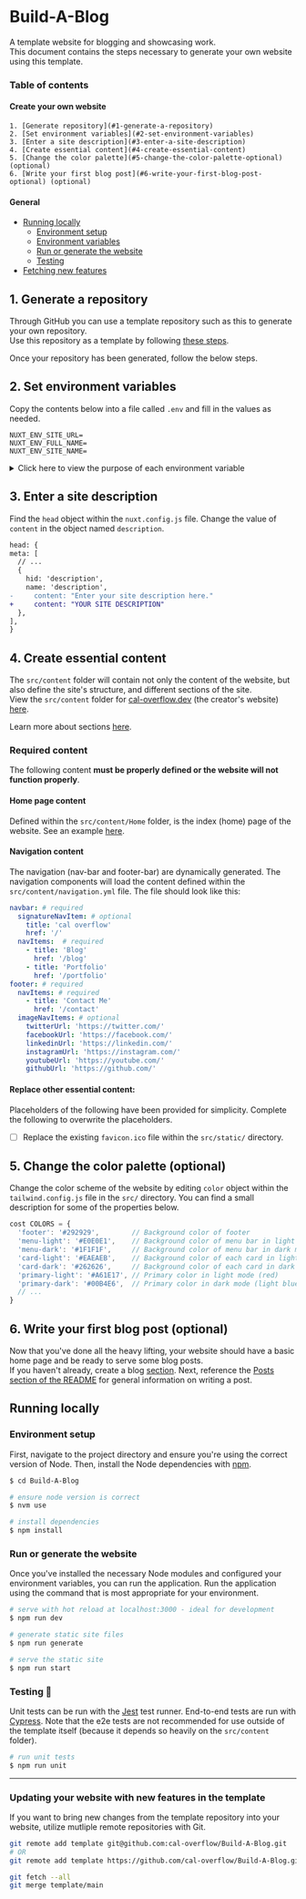   # Build-A-Blog

  A template website for blogging and showcasing work. \
  This document contains the steps necessary to generate your own website using this template.

  <!-- Table of contents -->
  ### Table of contents
  #### Create your own website
    1. [Generate repository](#1-generate-a-repository)
    2. [Set environment variables](#2-set-environment-variables)
    3. [Enter a site description](#3-enter-a-site-description)
    4. [Create essential content](#4-create-essential-content)
    5. [Change the color palette](#5-change-the-color-palette-optional) (optional)
    6. [Write your first blog post](#6-write-your-first-blog-post-optional) (optional)
  #### General
  - [Running locally](#running-locally) 
    - [Environment setup](#environment-setup)
    - [Environment variables](#environment-variables)
    - [Run or generate the website](#run-or-generate-the-website)
    - [Testing](#testing-)
  - [Fetching new features](#updating-your-website-with-new-features-in-the-template) 

  ## 1. Generate a repository
  Through GitHub you can use a template repository such as this to generate your own repository. \
  Use this repository as a template by following [these steps](https://docs.github.com/en/repositories/creating-and-managing-repositories/creating-a-repository-from-a-template#creating-a-repository-from-a-template).

  Once your repository has been generated, follow the below steps.

  ## 2. Set environment variables
  Copy the contents below into a file called `.env`  and fill in the values as needed.

  ```text[.env]
  NUXT_ENV_SITE_URL=
  NUXT_ENV_FULL_NAME=
  NUXT_ENV_SITE_NAME=
  ```
  <details>
    <summary>Click here to view the purpose of each environment variable</summary>


    | Variable | Description | Required |
    | ----: | ------ | :--: |
    | `SITE_URL` | Utilized by the RSS feed generator to let readers know where they can find your site. | ✅ |
    | `FULL_NAME` | Utilized throughout the site.  | ✅ |
    | `SITE_NAME` | Utilized by the site to change the site title. If left blank, the `FULL_NAME` value is used. |  |

    Note that each environment variable name is preceded by `NUXT_ENV_` so that it is easily accessible by the nuxt application. Refer to Nuxt's [Environment Variables documentation](https://nuxtjs.org/docs/configuration-glossary/configuration-env/#automatic-injection-of-environment-variables).
  </details>

  ## 3. Enter a site description

  Find the `head` object within the `nuxt.config.js` file. Change the value of `content` in the object named `description`.

  ```diff
head: {
  meta: [
    // ...
    {
      hid: 'description',
      name: 'description',
-     content: "Enter your site description here."
+     content: "YOUR SITE DESCRIPTION"
    },
  ],
}
```

## 4. Create essential content
The `src/content` folder will contain not only the content of the website, but also define the site's structure, and different sections of the site.\
View the `src/content` folder for [cal-overflow.dev](https://cal-overflow.dev) (the creator's website) [here](https://github.com/cal-overflow/site/tree/main/src/content).

Learn more about sections [here](./README.md#sections).

### Required content
The following content **must be properly defined or the website will not function properly**.

#### Home page content
Defined within the `src/content/Home` folder, is the index (home) page of the website. See an example [here](https://github.com/cal-overflow/site/tree/main/src/content/home).

#### Navigation content
The navigation (nav-bar and footer-bar) are dynamically generated. The navigation components will load the content defined within the `src/content/navigation.yml` file. The file should look like this:

```yaml
navbar: # required
  signatureNavItem: # optional
    title: 'cal overflow'
    href: '/'
  navItems:  # required
    - title: 'Blog'
      href: '/blog'
    - title: 'Portfolio'
      href: '/portfolio'
footer: # required
  navItems: # required
    - title: 'Contact Me'
      href: '/contact'
  imageNavItems: # optional
    twitterUrl: 'https://twitter.com/'
    facebookUrl: 'https://facebook.com/'
    linkedinUrl: 'https://linkedin.com/'
    instagramUrl: 'https://instagram.com/'
    youtubeUrl: 'https://youtube.com/'
    githubUrl: 'https://github.com/'
```


#### Replace other essential content:
Placeholders of the following have been provided for simplicity. Complete the following to overwrite the placeholders.

- [ ] Replace the existing `favicon.ico` file within the `src/static/` directory.


## 5. Change the color palette (optional)
Change the color scheme of the website by editing `color` object within the `tailwind.config.js` file in the `src/` directory. You can find a small description for some of the properties below.

```js
cost COLORS = {
  'footer': '#292929',        // Background color of footer
  'menu-light': '#E0E0E1',    // Background color of menu bar in light mode
  'menu-dark': '#1F1F1F',     // Background color of menu bar in dark mode
  'card-light': '#EAEAEB',    // Background color of each card in light mode
  'card-dark': '#262626',     // Background color of each card in dark mode
  'primary-light': '#A61E17', // Primary color in light mode (red)
  'primary-dark': '#00B4E6',  // Primary color in dark mode (light blue)
  // ...
}
```

## 6. Write your first blog post (optional)

Now that you've done all the heavy lifting, your website should have a basic home page and be ready to serve some blog posts. \
If you haven't already, create a blog [section](./README.md#sections). Next, reference the [Posts section of the README](./README.md#posts-) for general information on writing a post.


## Running locally
### Environment setup
First, navigate to the project directory and ensure you're using the correct version of Node. Then, install the Node dependencies with [npm](https://www.npmjs.com/).
```bash
$ cd Build-A-Blog

# ensure node version is correct
$ nvm use

# install dependencies
$ npm install
```

<!-- ### Environment variables-->
### Run or generate the website
Once you've installed the necessary Node modules and configured your environment variables, you can run the application. Run the application using the command that is most appropriate for your environment.

```bash
# serve with hot reload at localhost:3000 - ideal for development
$ npm run dev

# generate static site files
$ npm run generate

# serve the static site
$ npm run start
```


### Testing 🧪

Unit tests can be run with the [Jest](https://jestjs.io/) test runner. End-to-end tests are run with [Cypress](https://www.cypress.io/). Note that the e2e tests are not recommended for use outside of the template itself (because it depends so heavily on the `src/content` folder).

```bash
# run unit tests
$ npm run unit
``` 

---

### Updating your website with new features in the template

If you want to bring new changes from the template repository into your website, utilize mutliple remote repositories with Git.

```bash
git remote add template git@github.com:cal-overflow/Build-A-Blog.git
# OR
git remote add template https://github.com/cal-overflow/Build-A-Blog.git

git fetch --all
git merge template/main
```

